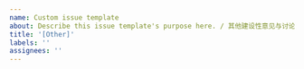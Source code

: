 ```yaml
---
name: Custom issue template
about: Describe this issue template's purpose here. / 其他建设性意见与讨论
title: '[Other]'
labels: ''
assignees: ''
---
```

